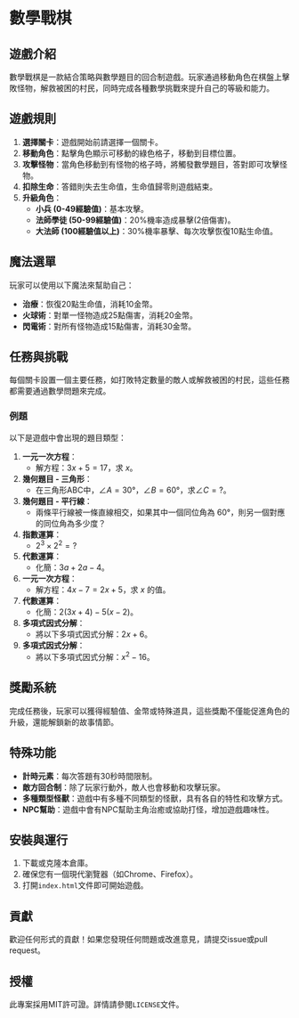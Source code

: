 # 數學戰棋

## 遊戲介紹

數學戰棋是一款結合策略與數學題目的回合制遊戲。玩家通過移動角色在棋盤上擊敗怪物，解救被困的村民，同時完成各種數學挑戰來提升自己的等級和能力。

## 遊戲規則

1. **選擇關卡**：遊戲開始前請選擇一個關卡。
2. **移動角色**：點擊角色顯示可移動的綠色格子，移動到目標位置。
3. **攻擊怪物**：當角色移動到有怪物的格子時，將觸發數學題目，答對即可攻擊怪物。
4. **扣除生命**：答錯則失去生命值，生命值歸零則遊戲結束。
5. **升級角色**：
    - **小兵 (0-49經驗值)**：基本攻擊。
    - **法師學徒 (50-99經驗值)**：20%機率造成暴擊(2倍傷害)。
    - **大法師 (100經驗值以上)**：30%機率暴擊、每次攻擊恢復10點生命值。

## 魔法選單

玩家可以使用以下魔法來幫助自己：

- **治療**：恢復20點生命值，消耗10金幣。
- **火球術**：對單一怪物造成25點傷害，消耗20金幣。
- **閃電術**：對所有怪物造成15點傷害，消耗30金幣。

## 任務與挑戰

每個關卡設置一個主要任務，如打敗特定數量的敵人或解救被困的村民，這些任務都需要通過數學問題來完成。

### 例題

以下是遊戲中會出現的題目類型：

1. **一元一次方程**：
    - 解方程：$3x + 5 = 17$，求 $x$。
2. **幾何題目 - 三角形**：
    - 在三角形ABC中，$\angle A = 30°$，$\angle B = 60°$，求$\angle C = ?$。
3. **幾何題目 - 平行線**：
    - 兩條平行線被一條直線相交，如果其中一個同位角為 $60°$，則另一個對應的同位角為多少度？
4. **指數運算**：
    - $2^3 \times 2^2 = ?$
5. **代數運算**：
    - 化簡：$3a + 2a - 4$。
6. **一元一次方程**：
    - 解方程：$4x - 7 = 2x + 5$，求 $x$ 的值。
7. **代數運算**：
    - 化簡：$2(3x + 4) - 5(x - 2)$。
8. **多項式因式分解**：
    - 將以下多項式因式分解：$2x + 6$。
9. **多項式因式分解**：
    - 將以下多項式因式分解：$x^2 - 16$。

## 獎勵系統

完成任務後，玩家可以獲得經驗值、金幣或特殊道具，這些獎勵不僅能促進角色的升級，還能解鎖新的故事情節。

## 特殊功能

- **計時元素**：每次答題有30秒時間限制。
- **敵方回合制**：除了玩家行動外，敵人也會移動和攻擊玩家。
- **多種類型怪獸**：遊戲中有多種不同類型的怪獸，具有各自的特性和攻擊方式。
- **NPC幫助**：遊戲中會有NPC幫助主角治癒或協助打怪，增加遊戲趣味性。

## 安裝與運行

1. 下載或克隆本倉庫。
2. 確保您有一個現代瀏覽器（如Chrome、Firefox）。
3. 打開`index.html`文件即可開始遊戲。

## 貢獻

歡迎任何形式的貢獻！如果您發現任何問題或改進意見，請提交issue或pull request。

## 授權

此專案採用MIT許可證。詳情請參閱`LICENSE`文件。